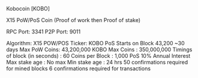 Kobocoin [KOBO]

X15 PoW/PoS Coin (Proof of work then Proof of stake)

RPC Port: 3341
P2P Port: 9011

Algorithm: X15 POW/POS
Ticker: KOBO
PoS Starts on Block 43,200 ~30 days
Max PoW Coins: 43,200,000 KOBO
Max Coins : 350,000,000
Timings of block (in seconds) : 60
Coins per Block  : 1,000
PoS 10% Annual Interest
Max stake age : No max
Min stake age : 24 hrs
50 confirmations required for mined blocks
6 confirmations required for transactions
